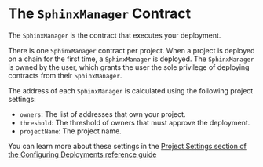 # The `SphinxManager` Contract

The `SphinxManager` is the contract that executes your deployment.

There is one `SphinxManager` contract per project. When a project is deployed on a chain for the first time, a `SphinxManager` is deployed. The `SphinxManager` is owned by the user, which grants the user the sole privilege of deploying contracts from their `SphinxManager`.

The address of each `SphinxManager` is calculated using the following project settings:
- `owners`: The list of addresses that own your project.
- `threshold`: The threshold of owners that must approve the deployment.
- `projectName`: The project name.

You can learn more about these settings in the [Project Settings section of the Configuring Deployments reference guide](https://github.com/sphinx-labs/sphinx/blob/develop/docs/configuring-deployments.md#required-configuration-options)
